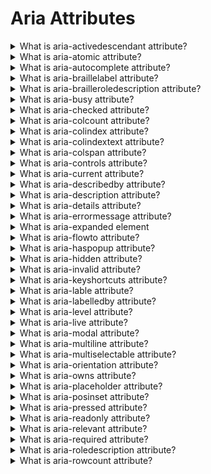 # Aria Attributes

<details>
  <summary>What is aria-activedescendant attribute?</summary>

The aria-activedescendant property provides a method of managing focus for assistive technologies on interactive elements when they contain multiple focusable descendants, such as menus, grids, and toolbars. Instead of the screen reader moving focus between owned elements, aria-activedescendant can be used on container elements to refer to the currently active element, informing assistive technology users of the currently active element when focused.

This attribute is only relevant on elements with role of composite widget, combobox, textbox, group, or application whose id is referenced as the attribute value.

Example:

    <div role="toolbar" tabindex="0" aria-activedescendant="button1">
      <img src="btncut.png" id="button1" role="button" alt="cut" />
      <img src="btncopy.png" id="button2" role="button" alt="copy" />
      <img src="btnpaste.png" id="button3" role="button" alt="paste" />
    </div>

[More >>](https://developer.mozilla.org/en-US/docs/Web/Accessibility/ARIA/Attributes/aria-activedescendant)

</details>

<details>
  <summary>What is aria-atomic attribute?</summary>

Live regions are sections of a web page that are updated, whether by user interaction or not, when user focus is elsewhere. As they update outside the user's focus, assistive technologies such as screen readers may not "see" the update to report it to the user.

Values:

- false (default) - present only the changed node or nodes.
- true - present the entire changed region as a whole, including the author-defined label if one exists.

[More >>](https://developer.mozilla.org/en-US/docs/Web/Accessibility/ARIA/Attributes/aria-atomic)

</details>

<details>
  <summary>What is aria-autocomplete attribute?</summary>

The aria-autocomplete attribute indicates whether inputting text could trigger display of one or more predictions of the user's intended value for a combobox, searchbox, or textbox and specifies how predictions will be presented if they are made.

Values:

- none (default) - When a user is providing input, not automatic suggestion is displayed.
- inline - aria-autocomplete="inline" text suggesting one way to complete the provided input may be dynamically inserted after the caret.
- list - aria-autocomplete="list" When a user is providing input, an element containing a collection of values that could complete the provided input may be displayed.
- both - aria-autocomplete="both" an input to offer both models at the same time. When a user is providing input, an element containing a collection of values that could complete the provided input may be displayed. If displayed, one value in the collection is automatically selected, and the text needed to complete the automatically selected value appears after the caret in the input.

Example:

    <input id="cb1-edit" class="cb_edit" type="text" tabindex="0" role="combobox" aria-autocomplete="inline" aria-owns="list" />
    <ul id="list" tabindex="-1" role="listbox" aria-expanded="true">
      <li id ​​= "cb1-opt1" role = "option"> Qingchuan </ li>
      <li id ​​= "cb1-opt2" role = "option"> Цзин Цю </ li>
      <li id ​​= "cb1-opt3" role = "option"> Хуан Сяосянь </ li>
    </ul>

[More >>](https://developer.mozilla.org/en-US/docs/Web/Accessibility/ARIA/Attributes/aria-autocomplete)

</details>

<details>
  <summary>What is aria-braillelabel attribute?</summary>

The global aria-braillelabel attribute is similar to the global aria-label in that it defines a string value that labels the current element. While aria-label is read by the screen reader, the contents of the aria-braillelabel attribute are converted into Braille; providing the user with a recognizable name of the object in Braille.

Example:

    <button aria-braillelabel="***">
      <img alt="3 out of 5 stars" src="three_stars.png" />
    </button>

[More >>](https://developer.mozilla.org/en-US/docs/Web/Accessibility/ARIA/Attributes/aria-braillelabel)

</details>

<details>
  <summary>What is aria-brailleroledescription attribute?</summary>

The global aria-brailleroledescription attribute defines a human-readable, author-localized abbreviated description for the role of an element intended to be converted into Braille.

Example:

    <article
      aria-roledescription="slide"
      aria-brailleroledescription="sld"
      aria-labelledby="slide1heading">
      <h1 id="slide1heading">Welcome to my talk</h1>
      <img alt="Me" src="images/me.jpg" />
    </article>

[More >>](https://developer.mozilla.org/en-US/docs/Web/Accessibility/ARIA/Attributes/aria-brailleroledescription)

</details>

<details>
  <summary>What is aria-busy attribute?</summary>

Used in ARIA live regions, the global aria-busy state indicates an element is being modified and that assistive technologies may want to wait until the changes are complete before informing the user about the update.

When multiple parts of a live region need to be loaded before changes are announced to the user, set aria-busy="true" until loading is complete. Then set to aria-busy="false". This prevents assistive technologies from announcing changes before updates are done.

[More >>](https://developer.mozilla.org/en-US/docs/Web/Accessibility/ARIA/Attributes/aria-busy)

</details>

<details>
  <summary>What is aria-checked attribute?</summary>

The aria-checked attribute indicates the current "checked" state of checkboxes, radio buttons, and other widgets.

Values:

- false - the element supports being checked but is not currently checked.
- true - the element is checked.
- mixed - for checkbox and menuitemcheckbox only, equivalent to indeterminate, indicating a mixed mode value of neither checked nor unchecked.
- undefined (default) - the element does not support being checked.

Example:

    <span
      role="checkbox"
      id="checkBoxInput"
      aria-checked="false"
      tabindex="0"
      aria-labelledby="chk15-label"></span>
    <label id="chk15-label">Subscribe to the newsletter</label>

[More >>](https://developer.mozilla.org/en-US/docs/Web/Accessibility/ARIA/Attributes/aria-checked)

</details>

<details>
  <summary>What is aria-colcount attribute?</summary>

The aria-colcount attribute defines the total number of columns in a table, grid, or treegrid when not all columns are present in the DOM.

Example:

    <div role="grid" aria-colcount="6">
      <div role="rowgroup">
        <div role="row">
          <div role="columnheader" aria-colindex="1">First name</div>
          <div role="columnheader" aria-colindex="2">Last name</div>
          <div role="columnheader" aria-colindex="5">City</div>
          <div role="columnheader" aria-colindex="6">Zip</div>
        </div>
      </div>
      <div role="rowgroup">
        <div role="row">
          <div role="gridcell" aria-colindex="1">Debra</div>
          <div role="gridcell" aria-colindex="2">Burks</div>
          <div role="gridcell" aria-colindex="5">New York</div>
          <div role="gridcell" aria-colindex="6">14127</div>
        </div>
      </div>
      …
    </div>

[More >>](https://developer.mozilla.org/en-US/docs/Web/Accessibility/ARIA/Attributes/aria-colcount)

</details>

<details>
  <summary>What is aria-colindex attribute?</summary>

The aria-colindex attribute defines an element's column index or position with respect to the total number of columns within a table, grid, or treegrid.

[More >>](https://developer.mozilla.org/en-US/docs/Web/Accessibility/ARIA/Attributes/aria-colindex)

</details>

<details>
  <summary>What is aria-colindextext attribute?</summary>

The aria-colindextext attribute defines a human readable text alternative of the numeric aria-colindex.

[More >>](https://developer.mozilla.org/en-US/docs/Web/Accessibility/ARIA/Attributes/aria-colindextext)

</details>

<details>
  <summary>What is aria-colspan attribute?</summary>

The aria-colspan attribute defines the number of columns spanned by a cell or gridcell within a table, grid, or treegrid.

[More >>](https://developer.mozilla.org/en-US/docs/Web/Accessibility/ARIA/Attributes/aria-colspan)

</details>

<details>
  <summary>What is aria-controls attribute?</summary>

When an interactive or input control, be it a checkbox, radio button, tab panel, icon, toggles, or other, has an impact on another element in a document or application, the aria-controls attribute should be included to indicate which element or elements the user interface widget controls. The aria-controls attribute identifies the element (or elements) whose contents or presence are controlled by the element on which the attribute is set, regardless of what type of interaction initiates the impacted behavior.

Example:

    <h3 id="tab1" aria-selected="true" aria-controls="panel1" aria-extended = "true" role = "tab" tabindex = "0"> Девушки </ h3>

    <div id="panel1" aria-labelledby="tab1" aria-hidden="false" role="tabpanel">
      <h3 tabindex = "0"> Пожалуйста, выберите свою любимую красавицу ... </ h3>
    </div>

[More >>](https://developer.mozilla.org/en-US/docs/Web/Accessibility/ARIA/Attributes/aria-controls)

</details>

<details>
  <summary>What is aria-current attribute?</summary>

When you have a group of related elements, such as several links in a breadcrumb or steps in a multi-step flow, with one element in the group styled differently from the others to indicate to the sighted user that this is the current element within its group, the aria-current should be used to inform the assistive technology user what has been indicated via styling.

Values:

- page - Represents the current page within a set of pages such as the link to the current document in a breadcrumb.
- step - Represents the current step within a process such as the current step in an enumerated multi step checkout flow .
- location - Represents the current location within an environment or context such as the image that is visually highlighted as the current component of a flow chart.
- date - Represents the current date within a collection of dates such as the current date within a calendar.
- time - Represents the current time within a set of times such as the current time within a timetable.
- true - Represents the current item within a set.
- false (default) - Does not represent the current item within a set.

Examples:

    <nav aria-label="Breadcrumb" class="breadcrumb">
      <ol>
        <li>
          <a href="../../../../../"> Web technology for developers </a>
        </li>
        <li>
          <a href="../../../../"> Accessibility </a>
        </li>
        <li>
          <a href="../../../"> ARIA </a>
        </li>
        <li>
          <a href="../../"> ARIA States and Properties </a>
        </li>
        <li>
          <a href="./" aria-current="page"> ARIA: `aria-current` attribute </a>
        </li>
      </ol>
    </nav>

[More >>](https://developer.mozilla.org/en-US/docs/Web/Accessibility/ARIA/Attributes/aria-current)

</details>

<details>
  <summary>What is aria-describedby attribute?</summary>

The aria-describedby attribute lists the ids of the elements that describe the object. It is used to establish a relationship between widgets or groups and the text that describes them.

Example:

    <button aria-describedby="trash-desc">Move to trash</button>
    …

    <p id="trash-desc">
      Items in the trash will be permanently removed after 30 days.
    </p>

[More >>](https://developer.mozilla.org/en-US/docs/Web/Accessibility/ARIA/Attributes/aria-describedby)

</details>

<details>
  <summary>What is aria-description attribute?</summary>

The global aria-description attribute provides a mechanism for the developer to describe or annotate the current element providing greater context for assistive technology users.

Example:

    <div
      role="application"
      aria-label="calendar"
      aria-description="Game schedule for the Boston Red Sox 2021 Season">
      <h1>Red Sox 2021</h1>
      <div role="grid">…</div>
    </div>

[More >>](https://developer.mozilla.org/en-US/docs/Web/Accessibility/ARIA/Attributes/aria-description)

</details>

<details>
  <summary>What is aria-details attribute?</summary>

The aria-details attribute can be used to provide additional information or complex descriptions to an object. It is used to inform assistive technology users about the content by providing more in-depth information, whether that content is within the current document or a link to additional assets.

Example:

    <p>The <strong>cubic-bezier()<strong> functional notation defines a cubic
      <span role="term" aria-details="bezier bezImg">Bézier curve</span>. As
      these curves are continuous, they are often used to smooth down the start and
      end of the curve and are therefore sometimes called easing functions.
    </p>

    <p role="definition" id="bezier">A <strong>Bézier curve</strong>,
    (Pronounced \ ˈbe-zē-ˌā \)
    <i aria-description="English pronunciation">BEH-zee-ay</i>) is a mathematically
    described curve used in computer graphics and animation. The curve is defined
    by a set of control points with a minimum of two. Web related graphics
    and animations use Cubic Béziers, which are curves with four control
    points P<sub>0</sub>, P<sub>1</sub>, P<sub>2</sub>, and P<sub>3</sub>.
    </p>

    <a href="bezierExplanation.html" id="bezImg"
      aria-label="Explanation of Bézier curve in CSS timing functions">
      <img alt="Animated Bézier curve showing 4 control points." src="bezier.gif">
    </a>

[More >>](https://developer.mozilla.org/en-US/docs/Web/Accessibility/ARIA/Attributes/aria-details)

</details>

<details>
  <summary>What is aria-errormessage attribute?</summary>

When there is a user-created error, you want to let them know it exists and tell them how to fix it. There are two attributes you need to use: set aria-invalid="true" to define the object as being in an error state, then add the aria-errormessage attribute with the value being the id of the element containing the error message text for that object.

Example:

    <p>
      <label for="email">Email address:</label>
      <input
        type="email"
        name="email"
        id="email"
        aria-invalid="true"
        aria-errormessage="err1" />
      <span id="err1" class="errormessage">Error: Enter a valid email address</span>
    </p>

[More >>](https://developer.mozilla.org/en-US/docs/Web/Accessibility/ARIA/Attributes/aria-errormessage)

</details>

<details>
  <summary>What is aria-expanded element</summary>

There are several widgets that can be expanded and collapsed, including menus, dialogs, and accordion panels. Each of these objects, in turn, has an interactive element that controls their opening and closing. The aria-expanded attribute is applied to this focusable, interactive control that toggles the visibility of the object.

Example:

    <label for="username">Username</label>
    <input id="username" name="username" aria-describedby="username-desc" />
    <button
      aria-expanded="false"
      aria-controls="username-desc"
      aria-label="Help about username"
      type="button">
      <span aria-hidden="true">?</span>
    </button>
    <p id="username-desc" hidden>
      Your username is the name that you use to log in to this service.
    </p>

[More >>](https://developer.mozilla.org/en-US/docs/Web/Accessibility/ARIA/Attributes/aria-expanded)

</details>

<details>
  <summary>What is aria-flowto attribute?</summary>

The global aria-flowto attribute identifies the next element (or elements) in an alternate reading order of content. This allows assistive technology to override the general default of reading in document source order at the user's discretion.

[More >>](https://developer.mozilla.org/en-US/docs/Web/Accessibility/ARIA/Attributes/aria-flowto)

</details>

<details>
  <summary>What is aria-haspopup attribute?</summary>

In ARIA, interactive menus, listboxes, trees, grids, and dialogs that appear on top of other content when triggered to appear are considered "popups". These popups are triggered by one or more interactive elements on the page. The availability and type of popup the interactive element will trigger should be identified with the aria-haspopup state.

- false (default) - The element does not have a popup.
- true - The popup is a menu.
- menu - The popup is a menu.
- listbox - The popup is a listbox.
- tree - The popup is a tree.
- grid - The popup is a grid.
- dialog - The popup is a dialog.

[More >>](https://developer.mozilla.org/en-US/docs/Web/Accessibility/ARIA/Attributes/aria-haspopup)

</details>

<details>
  <summary>What is aria-hidden attribute?</summary>

The aria-hidden state indicates whether the element is exposed to an accessibility API.

- false - The element is exposed to the accessibility API as if it was rendered.
- true - The element is hidden from the accessibility API.
- undefined (default) - The element's hidden state is determined by the user agent based on whether it is rendered.

[More >>](https://developer.mozilla.org/en-US/docs/Web/Accessibility/ARIA/Attributes/aria-hidden)

</details>

<details>
  <summary>What is aria-invalid attribute?</summary>

The aria-invalid attribute is used to indicate that the value entered into an input field is not in a format or a value the application will accept. This may include formats such as email addresses or telephone numbers. aria-invalid can also be used to indicate that a required field is empty.

- grammar - A grammatical error was detected.
- false (default) - There are no detected errors in the value.
- spelling - A spelling error was detected.
- true - The value entered by the user has failed validation.

Example:

    <ul>
      <li>
        <label for="name">Full Name</label>
        <input
          type="text"
          name="name"
          id="name"
          aria-required="true"
          aria-invalid="false"
          onblur="checkValidity('name', ' ', 'Invalid name entered (requires both first and last name)');" />
      </li>
      <li>
        <label for="email">Email Address</label>
        <input
          type="email"
          name="email"
          id="email"
          aria-required="true"
          aria-invalid="false"
          onblur="checkValidity('email', '@', 'Invalid e-mail address');" />
      </li>
    </ul>

[More >>](https://developer.mozilla.org/en-US/docs/Web/Accessibility/ARIA/Attributes/aria-invalid)

</details>

<details>
  <summary>What is aria-keyshortcuts attribute?</summary>

A keyboard shortcut is a series of one or several keys that tells software to perform a pre-programmed action. Keyboard shortcuts enable keyboard users to invoke commands using the keyboard that would otherwise require accessing a menu or using touch or a mouse. The aria-keyshortcuts property defines the keyboard keys that have been implemented to activate or give focus to the element on which the attribute is set.

Value examples:

    aria-keyshortcuts="A"
    aria-keyshortcuts="Shift+Space"
    aria-keyshortcuts="Control+Alt+."
    aria-keyshortcuts="Control+Shift+&#39;"
    aria-keyshortcuts="alt+shift+p control+f"
    aria-keyshortcuts="Meta+C Meta+Shift+C"

Example:

    <a href="#content" aria-keyshortcuts="Alt+Shift+A">Skip to content</a>

[More >>](https://developer.mozilla.org/en-US/docs/Web/Accessibility/ARIA/Attributes/aria-keyshortcuts)

</details>

<details>
  <summary>What is aria-lable attribute?</summary>

Sometimes the default accessible name of an element is missing, or does not accurately describe its contents, and there is no content visible in the DOM that can be associated with the object to give it meaning. A common example is a button containing an SVG or icon font (which you shouldn't be using) without any text.

[More >>](https://developer.mozilla.org/en-US/docs/Web/Accessibility/ARIA/Attributes/aria-label)

</details>

<details>
  <summary>What is aria-labelledby attribute?</summary>

The aria-labelledby property enables authors to reference other elements on the page to define an accessible name. This is useful when using elements that don't have native support for associating elements to provide an accessible name.

Example:

    <span
      role="checkbox"
      aria-checked="false"
      tabindex="0"
      aria-labelledby="tac"></span>
    <span id="tac">I agree to the Terms and Conditions.</span>

[More >>](https://developer.mozilla.org/en-US/docs/Web/Accessibility/ARIA/Attributes/aria-labelledby)

</details>

<details>
  <summary>What is aria-level attribute?</summary>

Levels of hierarchy appear in headings, trees, nested grid, nested tablists, and more. If the DOM ancestry does not accurately represent the level, the aria-level attribute should be used to define the hierarchical level elements within their hierarchical structures. Levels increase with depth. The value for aria-level is an integer greater than or equal to 1.

[More >>](https://developer.mozilla.org/en-US/docs/Web/Accessibility/ARIA/Attributes/aria-level)

</details>

<details>
  <summary>What is aria-live attribute?</summary>

When content changes after initial load, assistive technology (AT) users may not "see" the changes. Some changes are important. Others are not. The aria-live attribute enables developers to inform the user of updates and choose, based on importance and urgency, whether to immediately, proactively, or passively inform AT users of changes to the content.

Values:

- assertive - Indicates that updates to the region have the highest priority and should be presented to the user immediately.
- off (default) - Indicates that updates to the region should not be presented to the user unless the user is currently focused on that region.
- polite - Indicates that updates to the region should be presented at the next graceful opportunity, such as at the end of speaking the current sentence or when the user pauses typing.

Examples:

    <div id="announce" aria-live="polite"></div>

    <div id="announce" aria-live="polite">
      <p>This message is announced.</p>
    </div>

[More >>](https://developer.mozilla.org/en-US/docs/Web/Accessibility/ARIA/Attributes/aria-live)

</details>

<details>
  <summary>What is aria-modal attribute?</summary>

A section of content is "modal" means navigation is limited to the area itself and the background (the ancestors and siblings of the modal) is hidden. Setting aria-modal="true" on dialog and alertdialog role containers indicates the presence of a "modal" element to users of assistive technology, but does not actually make the element modal. The features that make the element actually modal must be implemented by the developer.

    <div id="backdrop" class="no-scroll">
      <div
        role="alertdialog"
        aria-modal="true"
        aria-labelledby="dialog_label"
        aria-describedby="dialog_desc">
        <h2 id="dialog_label">Confirmation</h2>
        <div id="dialog_desc">
          <p>Are you sure you want to delete this file?</p>
        </div>
        <button type="button" onclick="closeDialog(this)">
          No. Close this popup.
        </button>
        <button type="button" onclick="deleteFile(this)">
          Yes. Delete the file.
        </button>
      </div>
    </div>

[More >>](https://developer.mozilla.org/en-US/docs/Web/Accessibility/ARIA/Attributes/aria-modal)

</details>

<details>
  <summary>What is aria-multiline attribute?</summary>

The aria-multiline attribute indicates whether a textbox accepts multiple lines of input or only a single line.

[More >>](https://developer.mozilla.org/en-US/docs/Web/Accessibility/ARIA/Attributes/aria-multiline)

</details>

<details>
  <summary>What is aria-multiselectable attribute?</summary>

The default behavior of selection lists, such as <select>, is to be able to choose only one item or option. By default or by convention, when a user is presented with list from which they must select an item, they assume they can only select a single item unless otherwise notified. The aria-multiselectable attribute is the way to inform assistive technology users that they may select more than one item from the current selectable items if they so choose. Lists and trees are examples of roles that might allow users to select more than one item at a time.

[More >>](https://developer.mozilla.org/en-US/docs/Web/Accessibility/ARIA/Attributes/aria-multiselectable)

</details>

<details>
  <summary>What is aria-orientation attribute?</summary>

It may be important for the user to know the orientation to know how to navigate certain widgets, as orientation impacts the expected behaviors of the left, right, up and down arrows. The aria-orientation attribute is used to indicate to assistive technology users whether an element's orientation is horizontal or vertical, or undefined.

Values:

- horizontal - The element is oriented horizontally.
- undefined (default) - The element's orientation is unknown/ambiguous.
- vertical - The element is oriented vertically.

[More >>](https://developer.mozilla.org/en-US/docs/Web/Accessibility/ARIA/Attributes/aria-orientation)

</details>

<details>
  <summary>What is aria-owns attribute?</summary>

The aria-owns attribute identifies an element (or elements) in order to define a visual, functional, or contextual relationship between a parent and its child elements when the DOM hierarchy cannot be used to represent the relationship.

[More >>](https://developer.mozilla.org/en-US/docs/Web/Accessibility/ARIA/Attributes/aria-owns)

</details>

<details>
  <summary>What is aria-placeholder attribute?</summary>

The aria-placeholder attribute defines a short hint (a word or short phrase) intended to help the user with data entry when a form control has no value. The hint can be a sample value or a brief description of the expected format.

Example:

    <span id="date-of-birth">Birthday</span>
    <div
      contenteditable
      role="textbox"
      aria-labelledby="date-of-birth"
      aria-placeholder="MM-DD-YYYY">
      MM-DD-YYYY
    </div>

[More >>](https://developer.mozilla.org/en-US/docs/Web/Accessibility/ARIA/Attributes/aria-placeholder)

</details>

<details>
  <summary>What is aria-posinset attribute?</summary>

The aria-posinset attribute defines an element's number or position in the current set of listitems or treeitems when not all items are present in the DOM.

Example:

    <h2 id="periodictable">Periodic table of chemical elements</h2>
    <ul role="listbox" aria-labelledby="periodictable">
      <li role="option" aria-setsize="118" aria-posinset="1">Hydrogen</li>
      <li role="option" aria-setsize="118" aria-posinset="3">Lithium</li>
      <li role="option" aria-setsize="118" aria-posinset="11">Sodium</li>
      <li role="option" aria-setsize="118" aria-posinset="19">Potassium</li>
    </ul>

[More >>](https://developer.mozilla.org/en-US/docs/Web/Accessibility/ARIA/Attributes/aria-posinset)

</details>

<details>
  <summary>What is aria-pressed attribute?</summary>

Adding aria-pressed to an element with a role of button turns the button into a toggle button. The aria-pressed attribute is only relevant for toggle buttons. It represents the button's current "pressed" state.

Example:

    <button aria-pressed="false">Pause</button>

[More >>](https://developer.mozilla.org/en-US/docs/Web/Accessibility/ARIA/Attributes/aria-pressed)

</details>

<details>
  <summary>What is aria-readonly attribute?</summary>

When you want to indicate that an interactive element works but is not editable, set aria-readonly="true". This indicates to the user that an interactive element that would normally be focusable and copyable has been placed in a read-only (not disabled) state.

[More >>](https://developer.mozilla.org/en-US/docs/Web/Accessibility/ARIA/Attributes/aria-readonly)

</details>

<details>
  <summary>What is aria-relevant attribute?</summary>

Used in ARIA live regions, the global aria-relevant attribute indicates what notifications the user agent will trigger when the accessibility tree within a live region is modified.

Values:

- additions - Element nodes are added to the accessibility tree within the live region.
- all - Shorthand for additions removals text.
- removals - Text content, a text alternative, or an element node within the live region is removed from the accessibility tree.
- text - Text content or a text alternative is added to any descendant in the accessibility tree of the live region.
- additions text (default) - Element nodes are added to the accessibility tree within the live region AND text content or a text alternative is added to any descendant in the accessibility tree of the live region.

[More >>](https://developer.mozilla.org/en-US/docs/Web/Accessibility/ARIA/Attributes/aria-relevant)

</details>

<details>
  <summary>What is aria-required attribute?</summary>

The aria-required attribute indicates that user input is required on the element before a form may be submitted.

Example:

    <div id="tbLabel">Email Address *</div>
    <div
      role="textbox"
      contenteditable
      aria-labelledby="tblabel"
      aria-required="true"
      id="email1"></div>

[More >>](https://developer.mozilla.org/en-US/docs/Web/Accessibility/ARIA/Attributes/aria-required)

</details>

<details>
  <summary>What is aria-roledescription attribute?</summary>

The aria-roledescription attribute defines a human-readable, author-localized description for the role of an element.

Example:

    <div
      role="article"
      aria-roledescription="slide"
      id="slide"
      aria-labelledby="slideheading">
      <h1 id="slideheading">Quarterly Report</h1>
      <!-- remaining slide contents -->
    </div>

[More >>](https://developer.mozilla.org/en-US/docs/Web/Accessibility/ARIA/Attributes/aria-roledescription)

</details>

<details>
  <summary>What is aria-rowcount attribute?</summary>

Some tables have hundreds, even millions, of rows. Even for tables with fewer rows, loading only a subsection of rows may be a design requirement, improve performance, or improve user experience. When only a subset of rows are loaded, you do need to let all users know that only a subset of the data is being displayed. The aria-rowcount attribute is used to define the total number of rows in a table, grid, or treegrid.

Example:

    <div role="grid" aria-rowcount="24">
      <div role="rowgroup">
        <div role="row" aria-rowindex="1">
          <span role="columnheader">First Name</span>
          <span role="columnheader">Last Name</span>
          <span role="columnheader">Position</span>
        </div>
      </div>
      <div role="rowgroup">
        <div role="row" aria-rowindex="7">
          <span role="gridcell">Morgan</span>
          <span role="gridcell">Brian</span>
          <span role="gridcell">Midfielder</span>
        </div>
        <div role="row" aria-rowindex="8">
          <span role="gridcell">Abby</span>
          <span role="gridcell">Dahlkemper</span>
          <span role="gridcell">Defender</span>
        </div>
        <div role="row" aria-rowindex="9">
          <span role="gridcell">Ashlyn</span>
          <span role="gridcell">Harris</span>
          <span role="gridcell">Goalkeeper</span>
        </div>
      </div>
    </div>

</details>
